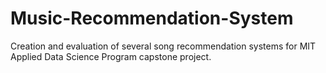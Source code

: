 # Music-Recommendation-System
Creation and evaluation of several song recommendation systems for MIT Applied Data Science Program capstone project.
